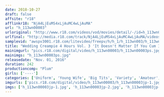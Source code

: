 ```yaml
---
date: 2018-10-27
draft: false
affsite: "r18"
afflinkr18: "NjA4LjEuMS4xLjAuMC4wLjAuMA"
url: "h_113wn00003"
urloriginal: "http://www.r18.com/videos/vod/movies/detail/-/id=h_113wn00003"
urlfinal: "http://media.r18.com/track/NjA4LjEuMS4xLjAuMC4wLjAuMA/videos/vod/movies/detail/-/id=h_113wn00003"
samplevid: "awspv3001.r18.com/litevideo/freepv/h/h_1/h_113wn003/h_113wn003_dmb_w.mp4"
title: "Wedding Creampie 4 Hours Vol. 3 'It Doesn't Matter If You Cum Inside Me Now So Take Your Time!'"
mainimgurl: "pics.r18.com/digital/video/h_113wn00003/h_113wn00003ps.jpg"
mainimgs: "h_113wn00003ps.jpg"
releasedate: "Nov. 01, 2016"
duration: 242
productioncomp: "Plum"
girls: ['----']
categories: ['Uniform', 'Young Wife', 'Big Tits', 'Variety', 'Amateur', 'Creampie', 'Compilation', 'Over 4 Hours']
imgurls: ['pics.r18.com/digital/video/h_113wn00003/h_113wn00003jp-1.jpg', 'pics.r18.com/digital/video/h_113wn00003/h_113wn00003jp-2.jpg', 'pics.r18.com/digital/video/h_113wn00003/h_113wn00003jp-3.jpg', 'pics.r18.com/digital/video/h_113wn00003/h_113wn00003jp-4.jpg', 'pics.r18.com/digital/video/h_113wn00003/h_113wn00003jp-5.jpg', 'pics.r18.com/digital/video/h_113wn00003/h_113wn00003jp-6.jpg', 'pics.r18.com/digital/video/h_113wn00003/h_113wn00003jp-7.jpg', 'pics.r18.com/digital/video/h_113wn00003/h_113wn00003jp-8.jpg', 'pics.r18.com/digital/video/h_113wn00003/h_113wn00003jp-9.jpg', 'pics.r18.com/digital/video/h_113wn00003/h_113wn00003jp-10.jpg', 'pics.r18.com/digital/video/h_113wn00003/h_113wn00003jp-11.jpg', 'pics.r18.com/digital/video/h_113wn00003/h_113wn00003jp-12.jpg', 'pics.r18.com/digital/video/h_113wn00003/h_113wn00003jp-13.jpg', 'pics.r18.com/digital/video/h_113wn00003/h_113wn00003jp-14.jpg', 'pics.r18.com/digital/video/h_113wn00003/h_113wn00003jp-15.jpg', 'pics.r18.com/digital/video/h_113wn00003/h_113wn00003jp-16.jpg', 'pics.r18.com/digital/video/h_113wn00003/h_113wn00003jp-17.jpg', 'pics.r18.com/digital/video/h_113wn00003/h_113wn00003jp-18.jpg', 'pics.r18.com/digital/video/h_113wn00003/h_113wn00003jp-19.jpg', 'pics.r18.com/digital/video/h_113wn00003/h_113wn00003jp-20.jpg']
imgs: ['h_113wn00003jp-1.jpg', 'h_113wn00003jp-2.jpg', 'h_113wn00003jp-3.jpg', 'h_113wn00003jp-4.jpg', 'h_113wn00003jp-5.jpg', 'h_113wn00003jp-6.jpg', 'h_113wn00003jp-7.jpg', 'h_113wn00003jp-8.jpg', 'h_113wn00003jp-9.jpg', 'h_113wn00003jp-10.jpg', 'h_113wn00003jp-11.jpg', 'h_113wn00003jp-12.jpg', 'h_113wn00003jp-13.jpg', 'h_113wn00003jp-14.jpg', 'h_113wn00003jp-15.jpg', 'h_113wn00003jp-16.jpg', 'h_113wn00003jp-17.jpg', 'h_113wn00003jp-18.jpg', 'h_113wn00003jp-19.jpg', 'h_113wn00003jp-20.jpg']
---
```

